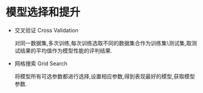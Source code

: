 # 模型选择和提升

* 交叉验证 Cross Validation
    
    对同一数据集,多次训练,每次训练选取不同的数据集合作为训练集\测试集,取测试结果的平均值作为模型性能的评判结果.
    
    
* 网格搜索 Grid Search

    将模型所有可选参数都进行选择,设置相应参数,得到表现最好的模型,获取模型参数.
    